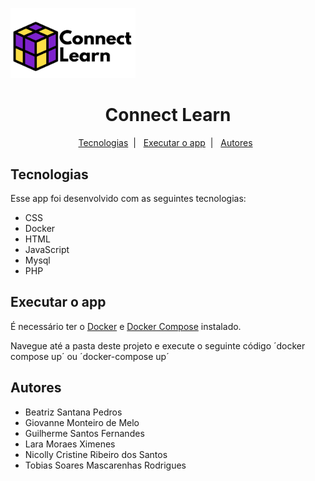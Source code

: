 <p aling="center">
  <img src="./public/default/images/logo.png" width="200">
</p>
<h1 align="center">Connect Learn</h1>

<p align="center">
	<a href="#tecnologias">Tecnologias</a>&nbsp;&nbsp;&#124;&nbsp;&nbsp;
	<a href="#executar-o-app">Executar o app</a>&nbsp;&nbsp;&#124;&nbsp;&nbsp;
	<a href="#autores">Autores</a>&nbsp;&nbsp;
</p>

## Tecnologias

Esse app foi desenvolvido com as seguintes tecnologias:

- CSS
- Docker
- HTML
- JavaScript
- Mysql
- PHP

## Executar o app

É necessário ter o [Docker](https://docs.docker.com/desktop/)  e [Docker Compose](https://docs.docker.com/compose/install/) instalado.

Navegue até a pasta deste projeto e execute o seguinte código ´docker compose up´ ou ´docker-compose up´

## Autores

<ul>
	<li>Beatriz Santana Pedros</li>
	<li>Giovanne Monteiro de Melo</li>
	<li>Guilherme Santos Fernandes</li>
	<li>Lara Moraes Ximenes</li>
	<li>Nicolly Cristine Ribeiro dos Santos</li>
	<li>Tobias Soares Mascarenhas Rodrigues</li>
</ul>
